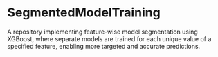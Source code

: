 # SegmentedModelTraining
A repository implementing feature-wise model segmentation using XGBoost, where separate models are trained for each unique value of a specified feature, enabling more targeted and accurate predictions.
